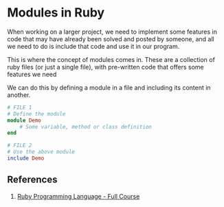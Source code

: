 # Modules in Ruby

When working on a larger project, we need to implement some features in code that may have already been solved and posted by someone, and all we need to do is include that code and use it in our program.

This is where the concept of modules comes in. These are a collection of ruby files (or just a single file), with pre-written code that offers some features we need

We can do this by defining a module in a file and including its content in another.

```rb
# FILE 1
# Define the module
module Demo
    # Some variable, method or class definition
end

# FILE 2
# Use the above module
include Demo
```

## References

1. [Ruby Programming Language - Full Course](https://youtu.be/t_ispmWmdjY?t=14031)

